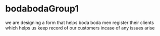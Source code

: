 # bodabodaGroup1
we are designing a form that helps boda boda men register their clients which helps us keep record of our customers incase of any issues arise
